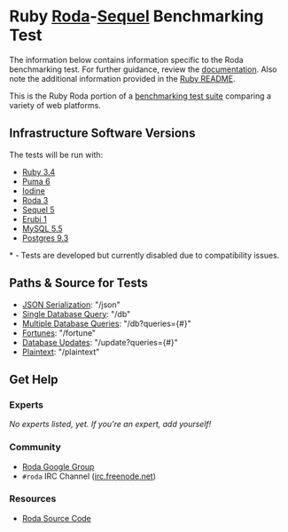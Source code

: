 # Ruby [Roda](http://roda.jeremyevans.net)-[Sequel](http://sequel.jeremyevans.net) Benchmarking Test

The information below contains information specific to the Roda benchmarking
test. For further guidance, review the
[documentation](https://github.com/TechEmpower/FrameworkBenchmarks/wiki). Also
note the additional information provided in the [Ruby README](../).

This is the Ruby Roda portion of a [benchmarking test suite](../../)
comparing a variety of web platforms.

## Infrastructure Software Versions

The tests will be run with:

* [Ruby 3.4](http://www.ruby-lang.org)
* [Puma 6](http://puma.io)
* [Iodine](https://github.com/boazsegev/iodine)
* [Roda 3](http://roda.jeremyevans.net)
* [Sequel 5](http://sequel.jeremyevans.net)
* [Erubi 1](https://github.com/jeremyevans/erubi)
* [MySQL 5.5](https://www.mysql.com)
* [Postgres 9.3](https://www.postgresql.org)

\* - Tests are developed but currently disabled due to compatibility issues.

## Paths & Source for Tests

* [JSON Serialization](hello_world.rb): "/json"
* [Single Database Query](hello_world.rb): "/db"
* [Multiple Database Queries](hello_world.rb): "/db?queries={#}"
* [Fortunes](hello_world.rb): "/fortune"
* [Database Updates](hello_world.rb): "/update?queries={#}"
* [Plaintext](hello_world.rb): "/plaintext"

## Get Help

### Experts

_No experts listed, yet. If you're an expert, add yourself!_

### Community

* [Roda Google Group](http://groups.google.com/group/ruby-roda)
* `#roda` IRC Channel ([irc.freenode.net](irc://irc.freenode.net/roda))

### Resources

* [Roda Source Code](https://github.com/jeremyevans/roda)
